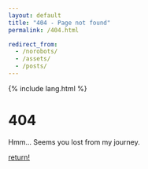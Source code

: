 ```yaml
---
layout: default
title: "404 - Page not found"
permalink: /404.html

redirect_from:
  - /norobots/
  - /assets/
  - /posts/
---
```


{% include lang.html %}

  <div class="wrapper">
    <main aria-label="Content">
      <div class="not-found">
        <div class="container">
          <h1 class="title">404</h1>
          <p>Hmm... Seems you lost from my journey.</p>
          <a href="{{ site.url }}">return!</a>
        </div>
      </div>
    </main>
  </div>
